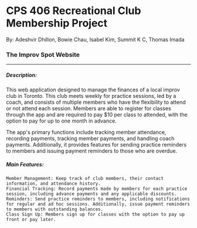 # CPS 406 Recreational Club Membership Project
By: Adeshvir Dhillon, Bowie Chau, Isabel Kim, Summit K C, Thomas Imada
### The Improv Spot Website
---
##### Description:
This web application designed to manage the finances of a local improv club in Toronto. This club meets weekly for practice sessions, led by a coach, and consists of multiple members who have the flexibility to attend or not attend each session. Members are able to register for classes through the app and are required to pay $10 per class to attended, with the option to pay for up to one month in advance.

The app's primary functions include tracking member attendance, recording payments, tracking member payments, and handling coach payments. Additionally, it provides features for sending practice reminders to members and issuing payment reminders to those who are overdue.

##### Main Features:
    Member Management: Keep track of club members, their contact information, and attendance history.
    Financial Tracking: Record payments made by members for each practice session, including advance payments and any applicable discounts.
    Reminders: Send practice reminders to members, including notifications for regular and ad hoc sessions. Additionally, issue payment reminders to members with outstanding balances.
    Class Sign Up: Members sign up for classes with the option to pay up front or pay later.
